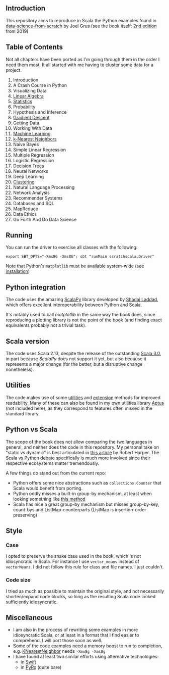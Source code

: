 ## Introduction

This repository aims to reproduce in Scala the Python examples found in [data-science-from-scratch](https://github.com/joelgrus/data-science-from-scratch)
by Joel Grus (see the book itself: [2nd edition](https://www.oreilly.com/library/view/data-science-from/9781492041122/) from 2019)

## Table of Contents

Not all chapters have been ported as I'm going through them in the order I need them most. It all started with me having to cluster some data for a project.

1. Introduction
2. A Crash Course in Python
3. Visualizing Data
4. [Linear Algebra](./src/main/scala/scratchscala/04_LinearAlgebra.scala)
5. [Statistics](./src/main/scala/scratchscala/05_Statistics.scala)
6. Probability
7. Hypothesis and Inference
8. [Gradient Descent](./src/main/scala/scratchscala/08_GradientDescent.scala)
9. Getting Data
10. Working With Data
11. [Machine Learning](./src/main/scala/scratchscala/11_MachineLearning.scala)
12. [k-Nearest Neighbors](./src/main/scala/scratchscala/12_KNearestNeighbors.scala)
13. Naive Bayes
14. Simple Linear Regression
15. Multiple Regression
16. Logistic Regression
17. [Decision Trees](./src/main/scala/scratchscala/17_DecisionTrees.scala)
18. Neural Networks
19. Deep Learning
20. [Clustering](./src/main/scala/scratchscala/20_Clustering.scala)
21. Natural Language Processing
22. Network Analysis
23. Recommender Systems
24. Databases and SQL
25. MapReduce
26. Data Ethics
27. Go Forth And Do Data Science


## Running

You can run the driver to exercise all classes with the following:

```export SBT_OPTS="-Xmx8G -Xms8G"; sbt "runMain scratchscala.Driver"```

Note that Python's `matplotlib` must be available system-wide (see [installation](https://matplotlib.org/stable/users/installing.html))


## Python integration

The code uses the amazing [ScalaPy](https://scalapy.dev/) library developed by [Shadaj Laddad](https://www.shadaj.me),
which offers excellent interoperability between Python and Scala.

It's notably used to call _matplotlib_ in the same way the book does, since reproducing a plotting library is not the point of the book
(and finding exact equivalents probably not a trivial task).


## Scala version

The code uses Scala 2.13, despite the release of the outstanding [Scala 3.0](https://www.scala-lang.org/blog/2021/05/14/scala3-is-here.html),
in part because _ScalaPy_ does not support it yet, but also because it represents a major change (for the better, but a disruptive change nonetheless).


## Utilities

The code makes use of some [utilities](./src/main/scala/scratchscala/utils/MiscUtils.scala) and [extension](./src/main/scala/scratchscala/utils/ExtensionMethods.scala) methods for improved readability.
Many of these can also be found in my own utilities library [Aptus](https://github.com/aptusproject/aptus-core) (not included here),
as they correspond to features often missed in the standard library.


## Python vs Scala

The scope of the book does not allow comparing the two languages in general, and neither does the code in this repository. My personal take on "static vs dynamic" is best articulated in [this article](https://existentialtype.wordpress.com/2011/03/19/dynamic-languages-are-static-languages/) by Robert Harper. The Scala vs Python debate specifically is much more involved since their respective ecosystems matter tremendously.

A few things do stand out from the current repo:
- Python offers some nice abstractions such as `collections.Counter` that Scala would benefit from porting.
- Python oddly misses a built-in group-by mechanism, at least when looking something like [this method](https://github.com/joelgrus/data-science-from-scratch/blob/d85ad71/scratch/decision_trees.py#L69-L73)
- Scala has nice a great group-by mechanism but misses group-by-key, count-bys and ListMap-counterparts (ListMap is insertion-order preserving)


## Style

### Case

I opted to preserve the snake case used in the book, which is not idiosyncratic in Scala. For instance I use `vector_means` instead of `vectorMeans`. I did not follow this rule for class and file names. I just couldn't.

### Code size

I tried as much as possible to maintain the original style, and not necessarily shorten/expand code blocks, so long as the resulting Scala code looked sufficiently idiosyncratic.


## Miscellaneous

- I am also in the process of rewriting some examples in more idiosyncratic Scala, or at least in a format that I find easier to comprehend. I will port those soon as well.
- Some of the code examples need a memory boost to run to completion, e.g. [KNearestNeighbor](./src/main/scala/scratchscala/12_KNearestNeighbors.scala) needs `-Xmx8g -Xms8g`
- I have found at least two similar efforts using alternative technologies:
  - in [Swift](https://github.com/melling/data-science-from-scratch-swift)
  - in [PyRx](https://github.com/thomasnield/data_science_from_scratch_rx) (quite bare)

